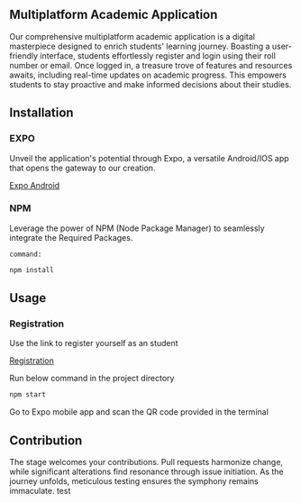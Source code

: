 ## Multiplatform Academic Application

Our comprehensive multiplatform academic application is a digital masterpiece designed to enrich students' learning journey. Boasting a user-friendly interface, students effortlessly register and login using their roll number or email. Once logged in, a treasure trove of features and resources awaits, including real-time updates on academic progress. This empowers students to stay proactive and make informed decisions about their studies.

## Installation
### EXPO
Unveil the application's potential through Expo, a versatile Android/IOS app that opens the gateway to our creation.

[Expo Android](https://play.google.com/store/apps/details?id=host.exp.exponent&hl=en&gl=US&pli=1)

### NPM
Leverage the power of NPM (Node Package Manager) to seamlessly integrate the Required Packages.

`command:`
```bash
npm install
```

## Usage

### Registration
Use the link to register yourself as an student

[Registration](https://edu-manage-theta.vercel.app/)

Run below command in the project directory
```bash
npm start
```

Go to Expo mobile app and scan the QR code provided in the terminal

## Contribution

The stage welcomes your contributions. Pull requests harmonize change, while significant alterations find resonance through issue initiation. As the journey unfolds, meticulous testing ensures the symphony remains immaculate.
test